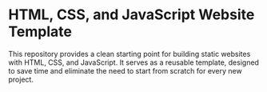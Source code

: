 # HTML, CSS, and JavaScript Website Template

This repository provides a clean starting point for building static websites with HTML, CSS, and JavaScript.
It serves as a reusable template, designed to save time and eliminate the need to start from scratch for every new project.

